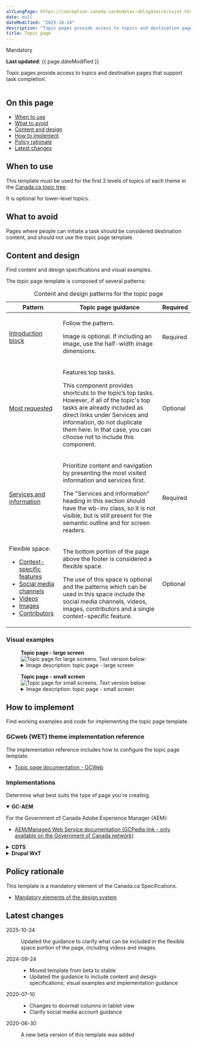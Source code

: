 ```yaml
---
altLangPage: https://conception.canada.ca/modeles-obligatoire/sujet.html
date: null
dateModified: "2025-10-24"
description: "Topic pages provide access to topics and destination pages that support task completion."
title: Topic page
---
```

<p><span class="label label-danger">Mandatory</span></p>
<p><strong>Last updated</strong>: {{ page.dateModified }}</p>
<p>Topic pages provide access to topics and destination pages that support task completion.</p>
<div class="pattern-demo mrgn-tp-lg mrgn-bttm-xl"><img src="../images/topic-page-crop.png" class="img-responsive" alt="" /></div>

<section>
  <h2>On this page</h2>
  <ul>
    <li><a href="#use">When to use</a></li>
    <li><a href="#avoid">What to avoid</a></li>
    <li><a href="#design">Content and design</a></li>
    <li><a href="#implement">How to implement</a></li>
    <li><a href="#research">Policy rationale</a></li>
    <li><a href="#changes">Latest changes</a></li>
  </ul>
</section>

<section>
  <h2 id="use">When to use</h2>
  <p>This template must be used for the first 2 levels of topics of each theme in the <a href="https://www.canada.ca/en/government/about/design-system/topic-tree-content-types.html#tree">Canada.ca topic tree</a>.</p>
  <p>It is optional for lower-level topics.</p>
</section>

<section>
  <h2 id="avoid">What to avoid</h2>
  <p>Pages where people can initiate a task should be considered destination content, and should not use the topic page template.</p>
</section>

<section>
  <h2 id="design">Content and design</h2>
  <p>Find content and design specifications and visual examples.</p>
  <p>The topic page template is composed of several patterns:</p>
  <div class="row mrgn-tp-lg">
    <div class="col-md-12">
      <div class="panel panel-default">
        <table class="table table-striped" id="ilp-01" aria-live="polite">
          <caption class="wb-inv">Content and design patterns for the topic page</caption>
          <thead>
            <tr>
              <th class="col-md-3">Pattern</th>
              <th class="col-md-7">Topic page guidance</th>
              <th class="col-md-2 text-center">Required</th>
            </tr>
          </thead>
          <tbody>
            <tr>
              <td><a href="../common-design-patterns/intro-block.html">Introduction block</a></td>
              <td>
                <p>Follow the pattern.</p>
                <p>Image is optional. If including an image, use the half-width image dimensions.</p>
              </td>
              <td class="text-center"><span class="far fa-check-circle text-success"></span><span class="wb-inv"> Required</span></td>
            </tr>
            <tr>
              <td><a href="../common-design-patterns/most-requested.html">Most requested</a></td>
              <td>
                <p>Features top tasks.</p>
                <p>This component provides shortcuts to the topic’s top tasks. However, if all of the topic's top tasks are already included as direct links under Services and information, do not duplicate them here. In that case, you can choose not to include this component.</p>
              </td>
              <td class="text-center">Optional</td>
            </tr>
            <tr>
              <td><a href="../common-design-patterns/services-information.html">Services and information</a></td>
              <td>
              <p>Prioritize content and navigation by presenting the most visited information and services first.</p>
              <p>The "Services and information" heading in this section should have the wb-inv class, so it is not visible, but is still present for the semantic outline and for screen readers.</p>
              </td>
              <td class="text-center"><span class="far fa-check-circle text-success"></span><span class="wb-inv"> Required</span></td>
            </tr>
            <tr>
              <td>Flexible space:<br />
                <ul>
                  <li><a href="../common-design-patterns/feature-tiles.html">Context-specific features</a></li>
                  <li><a href="../common-design-patterns/social-media-channels.html">Social media channels</a></li>
                  <li><a href="../common-design-patterns/multimedia.html">Videos</a></li>
                  <li><a href="../common-design-patterns/images.html">Images</a></li>
                  <li><a href="../common-design-patterns/contributors.html">Contributors</a></li>
                </ul>
              </td>
              <td>
                <p>The bottom portion of the page above the footer is considered a flexible space.</p>
                <p>The use of this space is optional and the patterns which can be used in this space include the social media channels, videos, images, contributors and a single context-specific feature.</p>
              </td>
              <td class="text-center">Optional</td>
            </tr>
          </tbody>
        </table>
      </div>
    </div>
  </div>

  <h3>Visual examples</h3>
  <div class="pattern-demo mrgn-tp-md mrgn-bttm-md">
    <figure class="mrgn-tp-md mrgn-bttm-lg">
      <figcaption><b>Topic page - large screen</b></figcaption>
      <img src="../images/topic-page-large.png" class="img-responsive" alt="Topic page for large screens. Text version below:" />
      <details>
        <summary>Image description: topic page - large screen</summary>
        <p>The topic page begins with an introduction block. This has the [Topic title] in the standard Canada.ca h1 style. It is followed by 1-2 sentences that describe the topics and top tasks that can be accessed on the page. To the right is an image with dimensions of 520px x 200px.</p>
        <p>Underneath the introduction block is a most requested band with two columns of links (three in each row). The links lead to top tasks.</p>
        <p>Below the most requested band is the services and information pattern. It is three columns, with three topics in each column. The topic begins with a hyperlinked title and then is followed by a description. The instructions for the description reads: Use action verbs, or simply list keywords to summarize the information or tasks that can be accomplished on the page it links to.</p>
        <p>Underneath the services and information pattern is a contextual feature. It has an image positioned to the left, with image dimensions of 360px x 203px, and to the right of the image is a linked title for the feature followed by a brief description of the feature being promoted.</p>
        <p>To the right of the contextual feature is the social media channels component. Its heading is “On social media”. It features five icons: Facebook, X, YouTube, Instagram, LinkedIn. Beside each icon is linked text for the account name.</p>
        <p>At the bottom of the page, just above the date modified field and the footer, there is the contributors pattern. It is left-aligned. The text is “From:” it is then followed by linked text labeled [Department or agency], presented horizontally.</p>
      </details>
    </figure>
  </div>
  <div class="pattern-demo mrgn-tp-md mrgn-bttm-md">
    <figure class="mrgn-tp-md mrgn-bttm-lg">
      <figcaption><b>Topic page - small screen</b></figcaption>
      <img src="../images/topic-page-sm.png" class="img-responsive" alt="Topic page for small screens. Text version below:" />
      <details>
        <summary>Image description: topic page - small screen</summary>
        <p>The topic page begins with an introduction block. This has the [Topic title] in the standard Canada.ca h1 style. It is followed by 1-2 sentences that describe the topics and top tasks that can be accessed on the page.</p>
        <p>Underneath the introduction block is a most requested band with one column of links (six in total). The links lead to top tasks. </p>
        <p>Below the most requested band is the services and information pattern. It is one column, with nine topics in total. The topic begins with a hyperlinked title and then is followed by a description. The instructions for the description reads: Use action verbs, or simply list keywords to summarize the information or tasks that can be accomplished on the page it links to.</p>
        <p>Underneath the services and information pattern is a contextual feature. The image for the feature appears first, with image dimensions of 360px x 203px, and below the image is a linked title for the feature followed by a brief description of the feature being promoted.</p>
        <p>Below the contextual feature is the social media channels component. Its heading is “On social media”. It features five icons: Facebook, X, YouTube, Instagram, LinkedIn. Beside each icon is linked text for the account name.</p>
        <p>At the bottom of the page, just above the date modified field and the footer, there is the contributors pattern. It is left-aligned. The text is “From:” it is then followed by linked text labeled [Department or agency], presented vertically.</p>
      </details>
    </figure>
  </div>
</section>

<section>
  <h2 id="implement">How to implement</h2>
  <p>Find working examples and code for implementing the topic page template.</p>

  <h3>GCweb (WET) theme implementation reference</h3>
  <p>The implementation reference includes how to configure the topic page template.</p>
  <ul>
    <li><a href="https://wet-boew.github.io/GCWeb/templates/topic/topic-doc-en.html">Topic page documentation - GCWeb</a></li>
  </ul>

  <h3>Implementations</h3>
  <p>Determine what best suits the type of page you're creating.</p>
  <div class="row">
    <div class="col-md-8">
      <div class="wb-tabs mrgn-tp-lg">
        <div class="tabpanels">
          <details id="004" open="open">
            <summary><strong>GC-AEM</strong></summary>
            <p class="mrgn-tp-lg">For the Government of Canada Adobe Experience Manager (AEM):</p>
            <ul>
              <li>
                <a href="https://www.gcpedia.gc.ca/wiki/AEM_GC-specific_Documentation_6.5">AEM/Managed Web Service documentation (GCPedia link - only available on the Government of Canada network)</a>
              </li>
            </ul>
          </details>
          <details id="005">
            <summary><strong>CDTS</strong></summary>
            <p class="mrgn-tp-lg">For the Centrally Deployed Templates Solution (CDTS):</p>
            <ul>
              <li><a href="https://cenw-wscoe.github.io/sgdc-cdts/docs/index-en.html">CDTS documentation</a></li>
            </ul>
          </details>
          <details id="006">
            <summary><strong>Drupal WxT</strong></summary>
            <p class="mrgn-tp-lg">For Drupal WxT:</p>
            <ul>
              <li><a href="https://drupalwxt.github.io/">Drupal WxT documentation</a></li>
            </ul>
          </details>
        </div>
      </div>
    </div>
  </div>
</section>

<section>
  <h2 id="research">Policy rationale</h2>
  <p>This template is a mandatory element of the Canada.ca Specifications.</p>
  <ul>
    <li><a href="https://design.canada.ca/specifications/mandatory-elements.html">Mandatory elements of the design system</a></li>
  </ul>
</section>

<section>
  <h2 id="changes">Latest changes</h2>
  <dl class="dl-horizontal">
    <dt><time>2025-10-24</time></dt>
    <dd>
      <p>Updated the guidance to clarify what can be included in the flexible space portion of the page, including videos and images.</p>
    </dd>
    <dt><time>2024-09-24</time></dt>
    <dd>
      <ul>
        <li>Moved template from beta to stable</li>
        <li>Updated the guidance to include content and design specifications, visual examples and implementation guidance</li>
      </ul>
    </dd>
    <dt><time>2020-07-10</time></dt>
    <dd>
      <ul>
        <li>Changes to doormat columns in tablet view</li>
        <li>Clarify social media account guidance</li>
      </ul>
    </dd>
    <dt><time>2020-06-30</time></dt>
    <dd>
      <p>A new beta version of this template was added</p>
    </dd>
  </dl>
</section>

